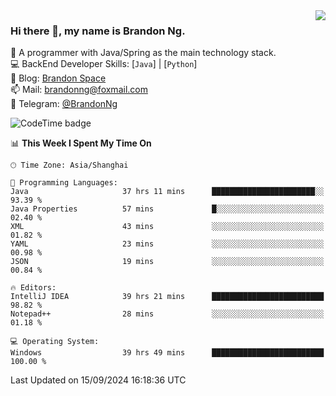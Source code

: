 <img  align="right" src="https://github-readme-stats-brandon0824.vercel.app/api/top-langs/?username=brandon0824&layout=compact">

### Hi there 👋, my name is Brandon Ng.

🌱 A programmer with Java/Spring as the main technology stack.  
💻 BackEnd Developer Skills: [`Java`] | [`Python`]  
📝 Blog: [Brandon Space](https://brandonng.tech)  
📫 Mail: brandonng@foxmail.com  
📰 Telegram: [@BrandonNg](https://t.me/BrandonNg24)  

![CodeTime badge](https://img.shields.io/endpoint?style=flat-square&url=https%3A%2F%2Fapi.codetime.dev%2Fshield%3Fid%3D128%26project%3D%26in%3D604800000)

<!--START_SECTION:waka-->
📊 **This Week I Spent My Time On** 

```text
🕑︎ Time Zone: Asia/Shanghai

💬 Programming Languages: 
Java                     37 hrs 11 mins      ███████████████████████░░   93.39 % 
Java Properties          57 mins             █░░░░░░░░░░░░░░░░░░░░░░░░   02.40 % 
XML                      43 mins             ░░░░░░░░░░░░░░░░░░░░░░░░░   01.82 % 
YAML                     23 mins             ░░░░░░░░░░░░░░░░░░░░░░░░░   00.98 % 
JSON                     19 mins             ░░░░░░░░░░░░░░░░░░░░░░░░░   00.84 % 

🔥 Editors: 
IntelliJ IDEA            39 hrs 21 mins      █████████████████████████   98.82 % 
Notepad++                28 mins             ░░░░░░░░░░░░░░░░░░░░░░░░░   01.18 % 

💻 Operating System: 
Windows                  39 hrs 49 mins      █████████████████████████   100.00 % 
```


 Last Updated on 15/09/2024 16:18:36 UTC
<!--END_SECTION:waka-->
